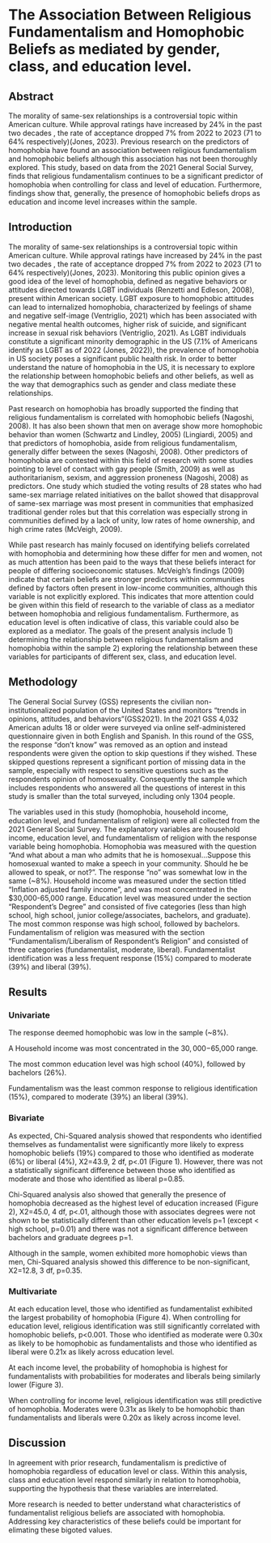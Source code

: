 # The Association Between Religious Fundamentalism and Homophobic Beliefs as mediated by gender, class, and education level.

## Abstract
The morality of same-sex relationships is a controversial topic within American culture. While approval ratings have increased by 24% in the past two decades , the rate of acceptance dropped 7% from 2022 to 2023 (71 to 64% respectively)(Jones, 2023). Previous research on the predictors of homophobia have found an association between religious fundamentalism and homophobic beliefs although this association has not been thoroughly explored. This study, based on data from the 2021 General Social Survey, finds that religious fundamentalism continues to be a significant predictor of homophobia when controlling for class and level of education. Furthermore, findings show that, generally, the presence of homophobic beliefs drops as education and income level increases within the sample.

## Introduction

The morality of same-sex relationships is a controversial topic within American culture. While approval ratings have increased by 24% in the past two decades , the rate of acceptance dropped 7% from 2022 to 2023 (71 to 64% respectively)(Jones, 2023). Monitoring this public opinion gives a good idea of the level of homophobia, defined as negative behaviors or attitudes directed towards LGBT individuals (Renzetti and Edleson, 2008), present within American society. LGBT exposure to homophobic attitudes can lead to internalized homophobia, characterized by feelings of shame and negative self-image (Ventriglio, 2021) which has been associated with negative mental health outcomes, higher risk of suicide, and significant increase in sexual risk behaviors (Ventriglio, 2021). As LGBT individuals constitute a significant minority demographic in the US (7.1% of Americans identify as LGBT as of 2022 (Jones, 2022)), the prevalence of homophobia in US society poses a significant public health risk. In order to better understand the nature of homophobia in the US, it is necessary to explore the relationship between homophobic beliefs and other beliefs, as well as the way that demographics such as gender and class mediate these relationships.

Past research on homophobia has broadly supported the finding that religious fundamentalism is correlated with homophobic beliefs (Nagoshi, 2008). It has also been shown that men on average show more homophobic behavior than women (Schwartz and Lindley, 2005) (Lingiardi, 2005) and that predictors of homophobia, aside from religious fundamentalism, generally differ between the sexes (Nagoshi, 2008). Other predictors of homophobia are contested within this field of research with some studies pointing to level of contact with gay people (Smith, 2009) as well as authoritarianism, sexism, and aggression proneness (Nagoshi, 2008) as predictors. One study which studied the voting results of 28 states who had same-sex marriage related initiatives on the ballot showed that disapproval of same-sex marriage was most present in communities that emphasized traditional gender roles but that this correlation was especially strong in communities defined by a lack of unity, low rates of home ownership, and high crime rates (McVeigh, 2009). 

While past research has mainly focused on identifying beliefs correlated with homophobia and determining how these differ for men and women, not as much attention has been paid to the ways that these beliefs interact for people of differing socioeconomic statuses. McVeigh’s findings (2009) indicate that certain beliefs are stronger predictors within communities defined by factors often present in low-income communities, although this variable is not explicitly explored. This indicates that more attention could be given within this field of research to the variable of class as a mediator between homophobia and religious fundamentalism. Furthermore, as education level is often indicative of class, this variable could also be explored as a mediator. The goals of the present analysis include 1) determining the relationship between religious fundamentalism and homophobia within the sample 2) exploring the relationship between these variables for participants of different sex, class, and education level. 

## Methodology
The General Social Survey (GSS) represents the civilian non-institutionalized population of the United States and monitors “trends in opinions, attitudes, and behaviors”(GSS2021). In the 2021 GSS 4,032 American adults 18 or older were surveyed via online self-administered questionnaire given in both English and Spanish. In this round of the GSS, the response “don’t know” was removed as an option and instead respondents were given the option to skip questions if they wished. These skipped questions represent a significant portion of missing data in the sample, especially with respect to sensitive questions such as the respondents opinion of homosexuality. Consequently the sample which includes respondents who answered all the questions of interest in this study is smaller than the total surveyed, including only 1304 people.

The variables used in this study (homophobia, household income, education level, and fundamentalism of religion) were all collected from the 2021 General Social Survey. The explanatory variables are household income, education level, and fundamentalism of religion with the response variable being homophobia. Homophobia was measured with the question “And what about a man who admits that he is homosexual…Suppose this homosexual wanted to make a speech in your community. Should he be allowed to speak, or not?”. The response “no” was somewhat low in the same (~8%). Household income was measured under the section titled “Inflation adjusted family income”, and was most concentrated in the $30,000-65,000 range. Education level was measured under the section “Respondent’s Degree” and consisted of five categories (less than high school, high school, junior college/associates, bachelors, and graduate). The most common response was high school, followed by bachelors. Fundamentalism of religion was measured with the section “Fundamentalism/Liberalism of Respondent’s Religion” and consisted of three categories (fundamentalist, moderate, liberal). Fundamentalist identification was a less frequent response (15%) compared to moderate (39%) and liberal (39%).

## Results

### Univariate
The response deemed homophobic was low in the sample (~8%).

A Household income was most concentrated in the $30,000-$65,000 range.

The most common education level was high school (40%), followed by bachelors (26%).

Fundamentalism was the least common response to religious identification (15%), compared to moderate (39%) an liberal (39%).

### Bivariate

As expected, Chi-Squared analysis showed that respondents who identified themselves as fundamentalist were significantly more likely to express homophobic beliefs (19%) compared to those who identified as moderate (6%) or liberal (4%), X2=43.9, 2 df, p<.01 (Figure 1). However, there was not a statistically significant difference between those who identified as moderate and those who identified as liberal p=0.85.

Chi-Squared analysis also showed that generally the presence of homophobia decreased as the highest level of education increased (Figure 2), X2=45.0, 4 df, p<.01, although those with associates degrees were not shown to be statistically different than other education levels p=1 (except < high school, p=0.01) and there was not a significant difference between bachelors and graduate degrees p=1.

Although in the sample, women exhibited more homophobic views than men, Chi-Squared analysis showed this difference to be non-significant, X2=12.8, 3 df, p=0.35.

### Multivariate

At each education level, those who identified as fundamentalist exhibited the largest probability of homophobia (Figure 4).
When controlling for education level, religious identification was still significantly correlated with homophobic beliefs, p<0.001. Those who identified as moderate were 0.30x as likely to be homophobic as fundamentalists and those who identified as liberal were 0.21x as likely across education level.

At each income level, the probability of homophobia is highest for fundamentalists with probabilities for moderates and liberals being similarly lower (Figure 3).

When controlling for income level, religious identification was still predictive of homophobia. Moderates were 0.31x as likely to be homophobic than fundamentalists and liberals were 0.20x as likely across income level.

## Discussion
In agreement with prior research, fundamentalism is predictive of homophobia regardless of education level or class.
Within this analysis, class and education level respond similarly in relation to homophobia, supporting the hypothesis that these variables are interrelated. 

More research is needed to better understand what characteristics of fundamentalist religious beliefs are associated with homophobia. Addressing key characteristics of these beliefs could be important for elimating these bigoted values.

